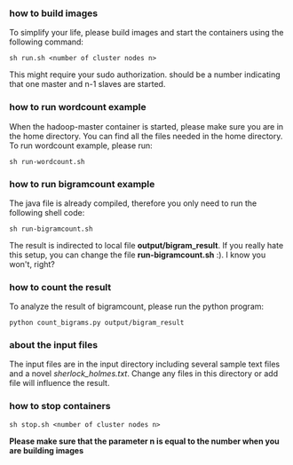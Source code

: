 ### how to build images
To simplify your life, please build images and start the containers using the following command:
```
sh run.sh <number of cluster nodes n>
```
This might require your sudo authorization. <number of cluster nodes n> should be a number indicating
that one master and n-1 slaves are started.

### how to run wordcount example
When the hadoop-master container is started, please make sure you are in the home directory.
You can find all the files needed in the home directory.
To run wordcount example, please run:
```
sh run-wordcount.sh
```

### how to run bigramcount example
The java file is already compiled, therefore you only need to run the following shell code:
```
sh run-bigramcount.sh
```
The result is indirected to local file **output/bigram_result**. If you really hate this setup, you can
change the file **run-bigramcount.sh** :). I know you won't, right?

### how to count the result
To analyze the result of bigramcount, please run the python program:
```
python count_bigrams.py output/bigram_result
```

### about the input files
The input files are in the input directory including several sample text files and a novel *sherlock_holmes.txt*.
Change any files in this directory or add file will influence the result.

### how to stop containers
```
sh stop.sh <number of cluster nodes n>
```
**Please make sure that the parameter n is equal to the number when you are building images**
